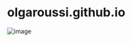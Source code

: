 # olgaroussi.github.io
![image](https://github.com/olgaroussi/olgaroussi.github.io/assets/146822397/e90f006e-316a-458a-a9b7-2ffdc6e7bc61)
